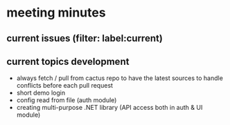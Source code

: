 # meeting minutes 

## current issues (filter: label:current)

## current topics development
- always fetch / pull from cactus repo to have the latest sources to handle conflicts before each pull request 
- short demo login
- config read from file (auth module)
- creating multi-purpose .NET library (API access both in auth & UI module)

